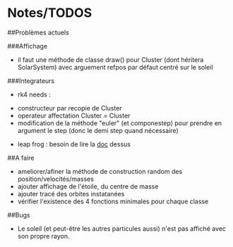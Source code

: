 <meta charset="UTF-8">

Notes/TODOS
===========

##Problèmes actuels

###Affichage
- il faut une méthode de classe draw() pour Cluster (dont héritera SolarSystem) avec arguement refpos par défaut centré sur le soleil

###Integrateurs
- rk4 needs :
 * constructeur par recopie de Cluster
 * operateur affectation Cluster = Cluster
 * modification de la méthode "euler" (et componestep) pour prendre en argument le step (donc le demi step quand nécessaire)
- leap frog : besoin de lire la [doc](https://en.wikipedia.org/wiki/Leapfrog_integration) dessus

##A faire 

- ameliorer/afiner la méthode de construction random des position/velocités/masses
- ajouter affichage de l'étoile, du centre de masse
- ajouter tracé des orbites instatanées
- vérifier l'existence des 4 fonctions minimales pour chaque classe 


##Bugs
- Le soleil (et peut-être les autres particules aussi) n'est pas affiché avec son propre rayon.